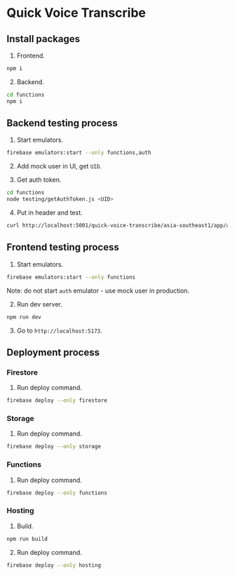 # Quick Voice Transcribe

## Install packages

1. Frontend.

```bash
npm i
```

2. Backend.

```bash
cd functions
npm i
```

## Backend testing process

1. Start emulators.

```bash
firebase emulators:start --only functions,auth
```

2. Add mock user in UI, get `UID`.

3. Get auth token.

```bash
cd functions
node testing/getAuthToken.js <UID>
```

4. Put in header and test.

```bash
curl http://localhost:5001/quick-voice-transcribe/asia-southeast1/app/api/ping -H "Authorization: Bearer <AUTH_TOKEN>"
```

## Frontend testing process

1. Start emulators.

```bash
firebase emulators:start --only functions
```

Note: do not start `auth` emulator - use mock user in production.

2. Run dev server.

```bash
npm run dev
```

3. Go to `http://localhost:5173`.

## Deployment process

### Firestore

1. Run deploy command.

```bash
firebase deploy --only firestore
```

### Storage

1. Run deploy command.

```bash
firebase deploy --only storage
```

### Functions

1. Run deploy command.

```bash
firebase deploy --only functions
```

### Hosting

1. Build.

```bash
npm run build
```

2. Run deploy command.

```bash
firebase deploy --only hosting
```
